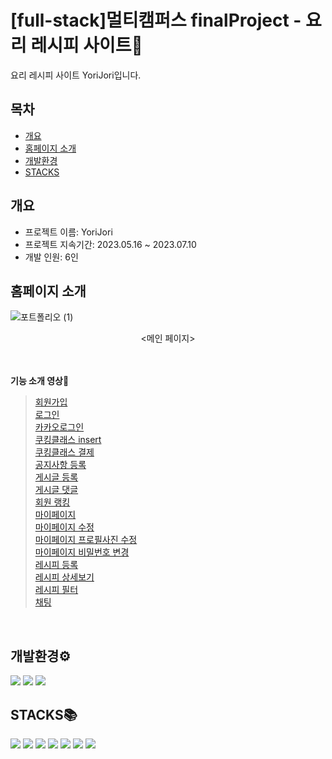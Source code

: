 <div align="left">

# [full-stack]멀티캠퍼스 finalProject - 요리 레시피 사이트🍲

요리 레시피 사이트 YoriJori입니다.

## 목차
- [개요](#개요)
- [홈페이지 소개](#홈페이지-소개)
- [개발환경](#개발환경)
- [STACKS](#stacks)

## 개요
- 프로젝트 이름: YoriJori
- 프로젝트 지속기간: 2023.05.16 ~ 2023.07.10
- 개발 인원: 6인

## 홈페이지 소개
![포트폴리오 (1)](https://github.com/SeosoyoungE/SeosoyoungE/assets/127925743/ecdd6d89-3ba7-42c9-8f16-a0b75435e213)
<div align="center"><메인 페이지></div>
<br/><br/>

**기능 소개 영상**:movie_camera:
> [회원가입](https://youtu.be/VLuAhoMf-3U)<br/>
> [로그인](https://youtu.be/uCXH3HvvI3o)<br/>
> [카카오로그인](https://youtu.be/xVhEKVfIRgA)<br/>
> [쿠킹클래스 insert](https://youtu.be/u1GmN7MFg7k)<br/>
> [쿠킹클래스 결제](https://youtu.be/h2Sbm6zZXUQ)<br/>
> [공지사항 등록](https://youtu.be/YKd0irdaOjM)<br/>
> [게시글 등록](https://youtu.be/oTlqhbuK7Jc)<br/>
> [게시글 댓글](https://youtu.be/X8SEYORnt3M)<br/>
> [회원 랭킹](https://youtu.be/GTyOXOOePCI)<br/>
> [마이페이지](https://youtu.be/4CvJ1uWFq-w)<br/>
> [마이페이지 수정](https://youtu.be/3wgqqCZqeX8)<br/>
> [마이페이지 프로필사진 수정](https://youtu.be/41NF-oV5fnw)<br/>
> [마이페이지 비밀번호 변경](https://youtu.be/LkyMiA-csD8)<br/>
> [레시피 등록](https://youtu.be/6ZxssJKbBbg)<br/>
> [레시피 상세보기](https://youtu.be/x32vCvrcqc0)<br/>
> [레시피 필터](https://youtu.be/Xqb071KUzrA)<br/>
> [채팅](https://www.youtube.com/watch?v=9so10OoHGbk&feature=youtu.be)<br/>
<br/>

## 개발환경⚙
<img src="https://img.shields.io/badge/Spring Boot-6DB33F?style=for-the-badge&logo=spring&logoColor=white"> <img src="https://img.shields.io/badge/java 11-E34F26?style=for-the-badge&logo=java&logoColor=white"> <img src="https://img.shields.io/badge/maven-064F8C?style=for-the-badge&logo=java&logoColor=white">


## STACKS📚
<img src="https://img.shields.io/badge/html5-E34F26?style=for-the-badge&logo=html5&logoColor=white"> <img src="https://img.shields.io/badge/css-1572B6?style=for-the-badge&logo=css3&logoColor=white"> <img src="https://img.shields.io/badge/javascript-F7DF1E?style=for-the-badge&logo=javascript&logoColor=black"> <img src="https://img.shields.io/badge/jpa-E34F26?style=for-the-badge&logo=java&logoColor=white"> <img src="https://img.shields.io/badge/thymeleaf-005F0F?style=for-the-badge&logo=thymeleaf&logoColor=white"> <img src="https://img.shields.io/badge/mysql-4479A1?style=for-the-badge&logo=mysql&logoColor=white"> <img src="https://img.shields.io/badge/jquery-0769AD?style=for-the-badge&logo=jquery&logoColor=white">

</div>
